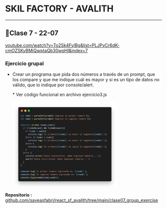 # SKIL FACTORY - AVALITH
------------------------------
## :book:Clase 7 - 22-07
[youtube.com/watch?v=To2Sk4FyIBg&list=PLJPvCr6dK-cmOZSKyBMiQwptaQb30wqHl&index=7](https://www.youtube.com/watch?v=To2Sk4FyIBg&list=PLJPvCr6dK-cmOZSKyBMiQwptaQb30wqHl&index=7)

<section class="topics-container">
  <h3 class="title-topics">Ejercicio grupal</h3>
  <ul class="ul-topics">
    <li>
      <span>Crear un programa que pida dos números a través de un prompt, 
      que los compare y que me indique cuál es mayor y si es un tipo 
      de datos no válido, que lo indique por console/alert.</span>
      <p class="text-img"> * Ver código funcional en archivo ejercicio3.js</p>
      <img width="70%" src="./img/code.png" alt="Imagen de código">      
    </li>
  </ul>
</section>

__Repositorio :__
[github.com/saveasfabri/react_sf_avalith/tree/main/clase07_group_exercise](https://github.com/saveasfabri/react_sf_avalith/tree/main/clase07_group_exercise)
